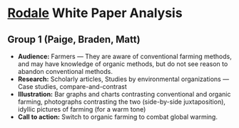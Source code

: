 # [Rodale](http://rodaleinstitute.org/assets/WhitePaper.pdf) White Paper Analysis
## Group 1 (Paige, Braden, Matt)


- **Audience:** Farmers &mdash; They are aware of conventional farming methods, and may have knowledge of organic methods, but do not see reason to abandon conventional methods.
- **Research:** Scholarly articles, Studies by environmental organizations &mdash; Case studies, compare-and-contrast
- **Illustration:** Bar graphs and charts contrasting conventional and organic farming, photographs contrasting the two (side-by-side juxtaposition), idyllic pictures of farming (for a warm tone)
- **Call to action:** Switch to organic farming to combat global warming.
